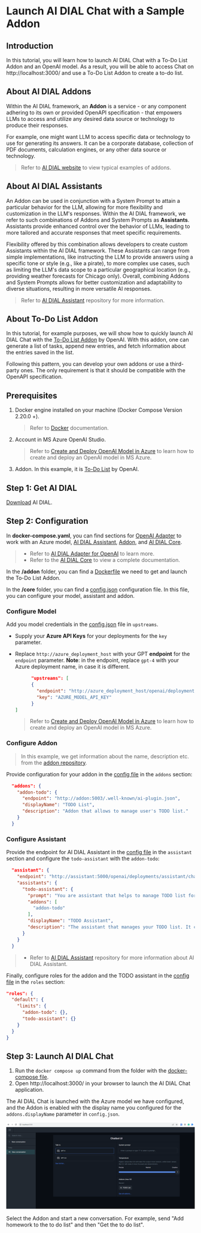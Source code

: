 # Launch AI DIAL Chat with a Sample Addon

## Introduction

In this tutorial, you will learn how to launch AI DIAL Chat with a To-Do List Addon and an OpenAI model. As a result, you will be able to access Chat on http://localhost:3000/ and use a To-Do List Addon to create a to-do list.

## About AI DIAL Addons

Within the AI DIAL framework, an **Addon** is a service - or any component adhering to its own or provided OpenAPI specification - that empowers LLMs to access and utilize any desired data source or technology to produce their responses.

For example, one might want LLM to access specific data or technology to use for generating its answers. It can be a corporate database, collection of PDF documents, calculation engines, or any other data source or technology.

> Refer to [AI DIAL website](https://epam-rail.com/extension-framework) to view typical examples of addons.

## About AI DIAL Assistants

An Addon can be used in conjunction with a System Prompt to attain a particular behavior for the LLM, allowing for more flexibility and customization in the LLM's responses. Within the AI DIAL framework, we refer to such combinations of Addons and System Prompts as **Assistants**.
Assistants provide enhanced control over the behavior of LLMs, leading to more tailored and accurate responses that meet specific requirements.

Flexibility offered by this combination allows developers to create custom Assistants within the AI DIAL framework. These Assistants can range from simple implementations, like instructing the LLM to provide answers using a specific tone or style (e.g., like a pirate), to more complex use cases, such as limiting the LLM's data scope to a particular geographical location (e.g., providing weather forecasts for Chicago only). Overall, combining Addons and System Prompts allows for better customization and adaptability to diverse situations, resulting in more versatile AI responses.

> Refer to [AI DIAL Assistant](https://github.com/epam/ai-dial-assistant) repository for more information.

## About To-Do List Addon

In this tutorial, for example purposes, we will show how to quickly launch AI DIAL Chat with the [To-Do List Addon](https://github.com/openai/plugins-quickstart/) by OpenAI. With this addon, one can generate a list of tasks, append new entries, and fetch information about the entries saved in the list.

Following this pattern, you can develop your own addons or use a third-party ones. The only requirement is that it should be compatible with the OpenAPI specification.

## Prerequisites

1. Docker engine installed on your machine (Docker Compose Version 2.20.0 +).
    > Refer to [Docker](https://docs.docker.com/desktop/) documentation.

2. Account in MS Azure OpenAI Studio.
    > Refer to [Create and Deploy OpenAI Model in Azure](/docs/tutorials/devops/deployment/deployment-of-models/OpenAI%20Model%20Deployment) to learn how to create and deploy an OpenAI model in MS Azure.

3. Addon. In this example, it is [To-Do List](https://github.com/openai/plugins-quickstart/) by OpenAI.

## Step 1: Get AI DIAL

[Download](https://github.com/epam/ai-dial/tree/main/dial-docker-compose/addon/) AI DIAL.

## Step 2: Configuration

In **docker-compose.yaml**, you can find sections for [OpenAI Adapter](https://github.com/epam/ai-dial/tree/main/dial-docker-compose/addon/docker-compose.yml#L8) to work with an Azure model, [AI DIAL Assistant](https://github.com/epam/ai-dial/tree/main/dial-docker-compose/addon/docker-compose.yml#L13), [Addon](https://github.com/epam/ai-dial/tree/main/dial-docker-compose/addon/docker-compose.yml#L19), and [AI DIAL Core](https://github.com/epam/ai-dial/tree/main/dial-docker-compose/common.yml#L19).

> * Refer to [AI DIAL Adapter for OpenAI](https://github.com/epam/ai-dial-adapter-openai) to learn more.
> * Refer to the [AI DIAL Core](https://github.com/epam/ai-dial-core) to view a complete documentation.

In the **/addon** folder, you can find a [Dockerfile](https://github.com/epam/ai-dial/tree/main/dial-docker-compose/addon/addon/Dockerfile) we need to get and launch the To-Do List Addon.

In the **/core** folder, you can find a [config.json](https://github.com/epam/ai-dial/tree/main/dial-docker-compose/addon/core/config.json) configuration file. In this file, you can configure your model, assistant and addon.

### Configure Model

Add you model credentials in the [config.json](https://github.com/epam/ai-dial/tree/main/dial-docker-compose/addon/core/config.json#L36) file in `upstreams`.

* Supply your **Azure API Keys** for your deployments for the `key` parameter.
* Replace `http://azure_deployment_host` with your GPT **endpoint** for the `endpoint` parameter. **Note**: in the endpoint, replace `gpt-4` with your Azure deployment name, in case it is different.

  ```json
        "upstreams": [
        {
          "endpoint": "http://azure_deployment_host/openai/deployments/gpt-4/chat/completions",
          "key": "AZURE_MODEL_API_KEY"
        }
  ]
  ```

    > Refer to [Create and Deploy OpenAI Model in Azure](/docs/tutorials/devops/deployment/deployment-of-models/OpenAI%20Model%20Deployment) to learn how to create and deploy an OpenAI model in MS Azure.

### Configure Addon

> In this example, we get information about the name, description etc. from the [addon repository](https://github.com/openai/plugins-quickstart/blob/main/.well-known/ai-plugin.json).

Provide configuration for your addon in the [config file](https://github.com/epam/ai-dial/tree/main/dial-docker-compose/addon/core/config.json#L4) in the `addons` section:

```json
  "addons": {
    "addon-todo": {
      "endpoint": "http://addon:5003/.well-known/ai-plugin.json",
      "displayName": "TODO List",
      "description": "Addon that allows to manage user's TODO list."
    }
  }
```

### Configure Assistant

Provide the endpoint for AI DIAL Assistant in the [config file](https://github.com/epam/ai-dial/tree/main/dial-docker-compose/addon/core/config.json#L10) in the `assistant` section and configure the `todo-assistant` with the `addon-todo`:

```json
  "assistant": {
    "endpoint": "http://assistant:5000/openai/deployments/assistant/chat/completions",
    "assistants": {
      "todo-assistant": {
        "prompt": "You are assistant that helps to manage TODO list for the user. You can add, remove and view your TODOs.",
        "addons": [
          "addon-todo"
        ],
        "displayName": "TODO Assistant",
        "description": "The assistant that manages your TODO list. It can add, remove and view your TODOs."
      }
    }
  }
```

> * Refer to [AI DIAL Assistant](https://github.com/epam/ai-dial-assistant) repository for more information about AI DIAL Assistant.

Finally, configure roles for the addon and the TODO assistant in the [config file](https://github.com/epam/ai-dial/tree/main/dial-docker-compose/addon/core/config.json#L55) in the `roles` section:

```json
"roles": {
  "default": {
    "limits": {
      "addon-todo": {},
      "todo-assistant": {}
    }
  }
}
```

## Step 3: Launch AI DIAL Chat

1. Run the `docker compose up` command from the folder with the [docker-compose file](https://github.com/epam/ai-dial/blob/main/dial-docker-compose/addon/docker-compose.yml).
2. Open http://localhost:3000/ in your browser to launch the AI DIAL Chat application.

The AI DIAL Chat is launched with the Azure model we have configured, and the Addon is enabled with the display name you configured for the `addons.displayName` parameter in `config.json`.

![](../img/addon.png)

Select the Addon and start a new conversation. For example, send "Add homework to the to do list" and then "Get the to do list".
